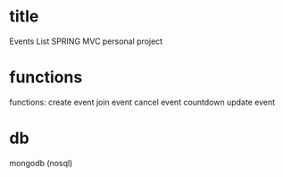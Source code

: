 # title
Events List
SPRING MVC personal project

# functions
functions:
create event
join event
cancel event
countdown
update event

# db
mongodb (nosql)
